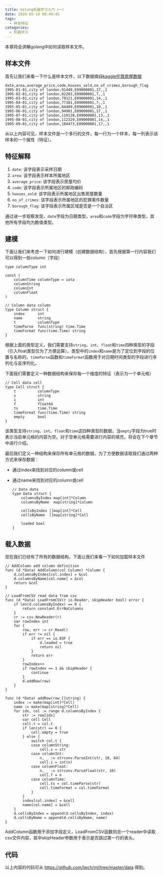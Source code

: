 ```yaml
---
title: Golang机器学习入门（一）
date: 2020-05-19 00:49:45
tags:
  - 样本特征
categories:
  - 机器学习
---
```


本章将会讲解golang中如何读取样本文件。

<!-- more -->

## 样本文件

首先让我们来看一下什么是样本文件，以下数据摘自[kaggle伦敦房屋数据](https://www.kaggle.com/justinas/housing-in-london)

    date,area,average_price,code,houses_sold,no_of_crimes,borough_flag
    1995-01-01,city of london,91449,E09000001,17,,1
    1995-02-01,city of london,82203,E09000001,7,,1
    1995-03-01,city of london,79121,E09000001,14,,1
    1995-04-01,city of london,77101,E09000001,7,,1
    1995-05-01,city of london,84409,E09000001,10,,1
    1995-06-01,city of london,94901,E09000001,17,,1
    1995-07-01,city of london,110128,E09000001,13,,1
    1995-08-01,city of london,112329,E09000001,14,,1
    1995-09-01,city of london,104473,E09000001,17,,1

从以上内容可见，样本文件是一个多行的文件，每一行为一个样本，每一列表示该样本的一个属性（特征）。

## 特征解释

1. `date`: 该字段表示采样日期
2. `area`: 该字段表示样本所属地区
3. `average_price`: 该字段表示房屋均价
4. `code`: 该字段表示所属地区的邮政编码
5. `houses_sold`: 该字段表示所属地区出售房屋数量
6. `no_of_crimes`: 该字段表示所属地区的犯罪案件数量
7. `borough_flag`: 该字段表示所属区域是否是一个自治区

通过进一步观察发现，`date`字段为日期类型，`area`和`code`字段为字符串类型，其他所有字段均为数值类型。

## 建模

下面让我们来考虑一下如何进行建模（创建数据结构），首先根据第一行内容我们可以得到一些column（字段）

    type columnType int 

    const (
        columnTime columnType = iota
        columnString
        columnInt
        columnFloat
    )

    // Column data column
    type Column struct {
        index      int 
        name       string
        t          columnType
        timeParse  func(string) time.Time
        timeFormat func(time.Time) string
    }

根据上面的类型定义，我们需要支持`string`、`int`、`float`和`time`四种类型的字段（引入float类型仅为了方便运算）。类型中的`index`和`name`是为了定位到字段的位置与名称的，`timeParse`函数和`timeFormat`函数用于对日期时间类型的字段进行序列化与反序列化。

下面我们需要定义一种数据结构来保存每一个维度的特征（表示为一个单元格）

    // Cell data cell
    type Cell struct {
        t          columnType
        s          string
        i          int
        f          float64
        ts         time.Time
        timeFormat func(time.Time) string
        empty      bool
    }

该类型支持`string`、`int`、`float`和`time`这四种类型的数据，当`empty`字段为true时表示当前单元格的内容为空。对于空单元格需要进行内容的填充，将会在下个章节中进行介绍。

最后我们定义一种结构来保存所有单元格的数据，为了方便数据读取我们通过两种方式来保存数据：
  - 通过index来找到对应的column或cell
  - 通过name来找到对应的column或cell

        // Data data
        type Data struct {
            columnsByIndex map[int]*Column
            columnsByName  map[string]*Column

            cellsByIndex []map[int]*Cell
            cellsByName  []map[string]*Cell

            loaded bool
        }

## 载入数据

现在我们已经有了所有的数据结构，下面让我们来看一下如何加载样本文件

    // AddColumn add column definition
    func (d *Data) AddColumn(col Column) *Column {
        d.columnsByIndex[col.index] = &col
        d.columnsByName[col.name] = &col
        return &col
    }

    // LoadFromCSV read data from csv
    func (d *Data) LoadFromCSV(r io.Reader, skipHeader bool) error {
        if len(d.columnsByIndex) == 0 {
            return constant.ErrNoColumns
        }
        cr := csv.NewReader(r)
        var rowIndex int
        for {
            row, err := cr.Read()
            if err != nil {
                if err == io.EOF {
                    d.loaded = true
                    return nil
                }
                return err
            }
            rowIndex++
            if rowIndex == 1 && skipHeader {
                continue
            }
            d.addRow(row)
        }
    }

    func (d *Data) addRow(row []string) {
        index := make(map[int]*Cell)
        name := make(map[string]*Cell)
        for idx, col := range d.columnsByIndex {
            str := row[idx]
            var cell Cell
            cell.t = col.t
            if len(str) == 0 {
                cell.empty = true
            } else {
                switch col.t {
                case columnString:
                    cell.s = str
                case columnInt:
                    n, _ := strconv.ParseInt(str, 10, 64)
                    cell.i = int(n)
                case columnFloat:
                    n, _ := strconv.ParseFloat(str, 10)
                    cell.f = n
                case columnTime:
                    cell.ts = col.timeParse(str)
                    cell.timeFormat = col.timeFormat
                }
            }
            index[col.index] = &cell
            name[col.name] = &cell
        }
        d.cellsByIndex = append(d.cellsByIndex, index)
        d.cellsByName = append(d.cellsByName, name)
    }

AddColumn函数用于添加字段定义，LoadFromCSV函数则总一个reader中读取csv文件内容，其中skipHeader参数用于表示是否跳过第一行的表头。

## 代码

以上内容的代码可从 https://github.com/lwch/ml/tree/master/data 得到。